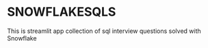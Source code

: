 # SNOWFLAKESQLS
This is streamlit  app  collection of sql interview questions solved with Snowflake
